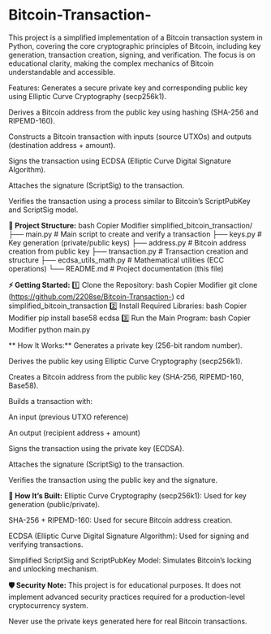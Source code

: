 # Bitcoin-Transaction-
This project is a simplified implementation of a Bitcoin transaction system in Python, covering the core cryptographic principles of Bitcoin, including key generation, transaction creation, signing, and verification. The focus is on educational clarity, making the complex mechanics of Bitcoin understandable and accessible.

Features:
Generates a secure private key and corresponding public key using Elliptic Curve Cryptography (secp256k1).

Derives a Bitcoin address from the public key using hashing (SHA-256 and RIPEMD-160).

Constructs a Bitcoin transaction with inputs (source UTXOs) and outputs (destination address + amount).

Signs the transaction using ECDSA (Elliptic Curve Digital Signature Algorithm).

Attaches the signature (ScriptSig) to the transaction.

Verifies the transaction using a process similar to Bitcoin’s ScriptPubKey and ScriptSig model.

**📁 Project Structure:**
bash
Copier
Modifier
simplified_bitcoin_transaction/
├── main.py              # Main script to create and verify a transaction
├── keys.py              # Key generation (private/public keys)
├── address.py           # Bitcoin address creation from public key
├── transaction.py       # Transaction creation and structure
├── ecdsa_utils_math.py  # Mathematical utilities (ECC operations)
└── README.md            # Project documentation (this file)


**⚡ Getting Started:**
1️⃣ Clone the Repository:
bash
Copier
Modifier
git clone (https://github.com/2208se/Bitcoin-Transaction-)
cd simplified_bitcoin_transaction
2️⃣ Install Required Libraries:
bash
Copier
Modifier
pip install base58 ecdsa
3️⃣ Run the Main Program:
bash
Copier
Modifier
python main.py




** How It Works:**
Generates a private key (256-bit random number).

Derives the public key using Elliptic Curve Cryptography (secp256k1).

Creates a Bitcoin address from the public key (SHA-256, RIPEMD-160, Base58).

Builds a transaction with:

An input (previous UTXO reference)

An output (recipient address + amount)

Signs the transaction using the private key (ECDSA).

Attaches the signature (ScriptSig) to the transaction.

Verifies the transaction using the public key and the signature.




**🔧 How It’s Built:**
Elliptic Curve Cryptography (secp256k1): Used for key generation (public/private).

SHA-256 + RIPEMD-160: Used for secure Bitcoin address creation.

ECDSA (Elliptic Curve Digital Signature Algorithm): Used for signing and verifying transactions.

Simplified ScriptSig and ScriptPubKey Model: Simulates Bitcoin’s locking and unlocking mechanism.



**🛡️ Security Note:**
This project is for educational purposes. It does not implement advanced security practices required for a production-level cryptocurrency system.

Never use the private keys generated here for real Bitcoin transactions.

